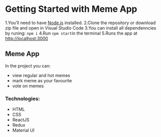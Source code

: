 # Getting Started with Meme App
1.You’ll need to have [Node.js](https://nodejs.org/en/) installed. 
2.Clone the repository or download zip file and open in Visual Studio Code
3.You can install all dependenncies by runing: `npm i`
4.Run `npm start`in the terminal
5.Runs the app at [http://localhost:3000](http://localhost:3000) 



## Meme App

In the project you can:
- view regular and hot memes
- mark meme as your favourite 
- vote on memes 

### Technologies:
- HTML
- CSS
- ReactJS
- Redux
- Material UI




